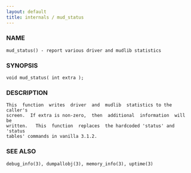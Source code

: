```yaml
---
layout: default
title: internals / mud_status
---
```






### NAME
    mud_status() - report various driver and mudlib statistics


### SYNOPSIS
    void mud_status( int extra );


### DESCRIPTION
    This  function  writes  driver  and  mudlib  statistics to the caller's
    screen.  If extra is non-zero,  then  additional  information  will  be
    written.   This  function  replaces  the hardcoded 'status' and 'status
    tables' commands in vanilla 3.1.2.


### SEE ALSO
    debug_info(3), dumpallobj(3), memory_info(3), uptime(3)



